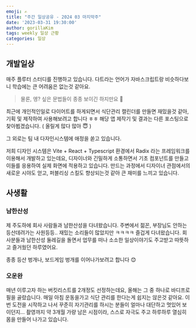 ```yaml
---
emoji: ✍️
title: "주간 일상공유 - 2024 03 마지막주"  
date: '2023-03-31 19:30:00'
author: gorillaKim
tags: weekly 일상 근황
categories: 일상
---
```


## 개발일상
매주 플루터 스터디를 진행하고 있습니다. 다트라는 언어가 자바스크립트랑 비슷하다보니 학습에는 큰 어려움은 없는것 같아요.
> 물론, 엥? 싶은 문법들이 종종 보이긴 하지만요 🤣

최근에 개인적인일로 다이어트를 하게되면서 식단관리 캘린더를 만들면 재밌을것 같아, 기획 및 제작하여 사용해보려고 합니다 ㅎㅎ
해당 앱 제작기 및 결과는 다른 포스팅으로 찾아뵙겠습니다. ( 올릴게 많다 많아 😇 )

그 외로는 팀 내 다자인시스템에 애정을 쏟고 있습니다. 

저희 디자인 시스템은 Vite + React + Typescript 환경에서 Radix 라는 프레임워크를 이용해서 개발하고 있는데요, 디자이너와 긴밀하게 소통하면서 기초 컴포넌트를 만들고 이들를 응용하여 실제 화면에 적용하고 있습니다. 만드는 과정에서 디자이너 관점에서의 새로운 시야도 얻고, 퍼블리싱 스킬도 향상되는것 같아 큰 재미를 느끼고 있습니다.


## 사생활
### 남한산성
제 주도하에 회사 사람들과 남한산성을 다녀왔습니다. 주변에서 젊꼰, 부장님도 안하는 등산데려가는 사원등등.. 재밌는 소리들이 많았지만 ㅋㅋㅋㅋ 즐겁게 다녀왔습니다.
회사분들과 남한산성 둘레길을 돌면서 업무를 떠나 소소한 일상이야기도 주고받고 따뜻하고 즐거웠던 하루였어요.

종종 등산 벙개나, 보드게임 벙개를 이어나가보려고 합니다 😊

### 오운완
매년 이루고자 하는 버킷리스트를 2개정도 선정하는데요, 올해는 그 중 하나로 바디프로필을 골랐습니다. 매일 아침 운동을가고 식단 관리를 한다는게 쉽지는 않은것 같아요. 이번 도전을 시작하고 나서 꾸준히 자기관리를 하시는 분들이 얼마나 대단하고 멋있어 보이던지...
촬영까지 약 3개월 가량 남은 시점이라, 스스로 자극도 주고 하루하루 열심히 몸을 만들어 나가고 있습니다.



```toc

```